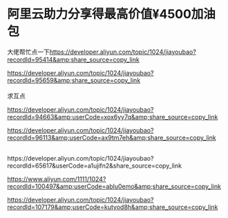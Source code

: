 # 阿里云助力分享得最高价值¥4500加油包


大佬帮忙点一下<a href="https://www.hostloc.com/分享得最高价值¥4500加油包" target="_blank">https://developer.aliyun.com/topic/1024/jiayoubao?recordId=95414&amp;share_source=copy_link</a>

https://developer.aliyun.com/topic/1024/jiayoubao?recordId=95659&amp;share_source=copy_link<br />
<br />
求互点

https://developer.aliyun.com/topic/1024/jiayoubao?recordId=94663&amp;userCode=xox6yy7q&amp;share_source=copy_link

https://developer.aliyun.com/topic/1024/jiayoubao?recordId=96113&amp;userCode=ax9tm7eh&amp;share_source=copy_link<img id="aimg_jzxXz" onclick="zoom(this, this.src, 0, 0, 0)" class="zoom" src="https://cdn.jsdelivr.net/gh/hishis/forum-master/public/images/patch.gif" onmouseover="img_onmouseoverfunc(this)" onload="thumbImg(this)" border="0" alt="" />

<br />
https://developer.aliyun.com/topic/1024/jiayoubao?recordId=65617&amp;userCode=a1ujifn2&amp;share_source=copy_link<br />


https://www.aliyun.com/1111/1024?recordId=100497&amp;userCode=ablu0emo&amp;share_source=copy_link

https://developer.aliyun.com/topic/1024/jiayoubao?recordId=107179&amp;userCode=kutyod8h&amp;share_source=copy_link

